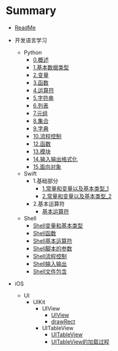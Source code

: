 # Summary

* [ReadMe](README.md)

* 开发语言学习
    * Python
        * [0.概述](开发语言学习/Python/0.概述.md)
        * [1.基本数据类型](开发语言学习/Python/1.基本数据类型.md)
        * [2.变量](开发语言学习/Python/2.变量.md)
        * [3.函数](开发语言学习/Python/3.函数.md)
        * [4.运算符](开发语言学习/Python/4.运算符.md)
        * [5.字符串](开发语言学习/Python/5.字符串.md)
        * [6.列表](开发语言学习/Python/6.列表.md)
        * [7.元组](开发语言学习/Python/7.元组.md)
        * [8.集合](开发语言学习/Python/8.集合.md)
        * [9.字典](开发语言学习/Python/9.字典.md)
        * [10.流程控制](开发语言学习/Python/10.流程控制.md)
        * [12.函数](开发语言学习/Python/12.函数.md)
        * [13.模块](开发语言学习/Python/13.模块.md)
        * [14.输入输出格式化](开发语言学习/Python/14.输入输出格式化.md)
        * [15.面向对象](开发语言学习/Python/15.面向对象.md)
    * Swift
        * 1.基础部分
            * [1.常量和变量以及基本类型_1](开发语言学习/Swift/1.基础部分/1.常量和变量以及基本类型_1.md)
            * [2.常量和变量以及基本类型_2](开发语言学习/Swift/1.基础部分/1.常量和变量以及基本类型_2.md)
        * 2.基本运算符
            * [基本运算符](开发语言学习/Swift/2.基本运算符/1.基本运算符.md)
    * Shell
        * [Shell变量和基本类型](开发语言学习/Shell/Shell变量和基本类型.md)
        * [Shell函数](开发语言学习/Shell/Shell函数.md)
        * [Shell基本运算符](开发语言学习/Shell/Shell基本运算符.md)
        * [Shell脚本的参数](开发语言学习/Shell/Shell脚本的参数.md)
        * [Shell流程控制](开发语言学习/Shell/Shell流程控制.md)
        * [Shell输入输出](开发语言学习/Shell/Shell输入输出.md)
        * [Shell文件包含](开发语言学习/Shell/Shell文件包含.md)

* iOS
    * UI
        * UIKit
            * UIView
                * [UIView](iOS/UI/UIKit/UIView/UIView.md)
                * [drawRect](iOS/UI/UIKit/UIView/drawRect.md)
            * UITableView
                * [UITableView](iOS/UI/UIKit/UITableView/UITableView.md)
                * [UITableView的加载过程](iOS/UI/UIKit/UITableView/UITableView的加载过程.md)
